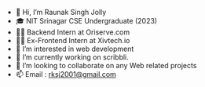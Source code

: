 - 👋 Hi, I’m Raunak Singh Jolly
- 🎓 NIT Srinagar CSE Undergraduate (2023)
- 🧑‍💼 Backend Intern at Oriserve.com
- 🧑‍💻 Ex-Frontend Intern at Xivtech.io
- 👀 I’m interested in web development
- 🌱 I’m currently working on scribbli.
- 💞️ I’m looking to collaborate on any Web related projects
- 📫 Email : rksj2001@gmail.com
